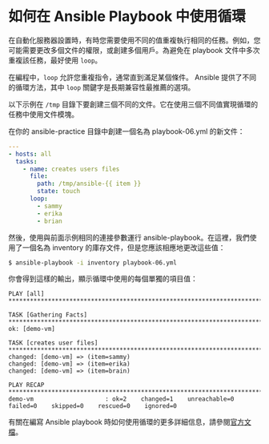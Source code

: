 # 如何在 Ansible Playbook 中使用循環

在自動化服務器設置時，有時您需要使用不同的值重複執行相同的任務。例如，您可能需要更改多個文件的權限，或創建多個用戶。為避免在 playbook 文件中多次重複該任務，最好使用 `loop`。

在編程中，`loop` 允許您重複指令，通常直到滿足某個條件。 Ansible 提供了不同的循環方法，其中 `loop` 關鍵字是長期兼容性最推薦的選項。

以下示例在 `/tmp` 目錄下要創建三個不同的文件。它在使用三個不同值實現循環的任務中使用文件模塊。

在你的 ansible-practice 目錄中創建一個名為 playbook-06.yml 的新文件：

```yaml title="playbook-06.yml"
---
- hosts: all
  tasks:
    - name: creates users files
      file:
        path: /tmp/ansible-{{ item }}
        state: touch
      loop:
        - sammy
        - erika
        - brian
```

然後，使用與前面示例相同的連接參數運行 ansible-playbook。在這裡，我們使用了一個名為 inventory 的庫存文件，但是您應該相應地更改這些值：

```bash
$ ansible-playbook -i inventory playbook-06.yml
```

你會得到這樣的輸出，顯示循環中使用的每個單獨的項目值：

```hl_lines="7-9"
PLAY [all] *****************************************************************************************************************************************************************

TASK [Gathering Facts] *****************************************************************************************************************************************************
ok: [demo-vm]

TASK [creates user files] **************************************************************************************************************************************************
changed: [demo-vm] => (item=sammy)
changed: [demo-vm] => (item=erika)
changed: [demo-vm] => (item=brain)

PLAY RECAP *****************************************************************************************************************************************************************
demo-vm                    : ok=2    changed=1    unreachable=0    failed=0    skipped=0    rescued=0    ignored=0   
```

有關在編寫 Ansible playbook 時如何使用循環的更多詳細信息，請參閱[官方文檔](https://docs.ansible.com/ansible/latest/user_guide/playbooks_loops.html)。